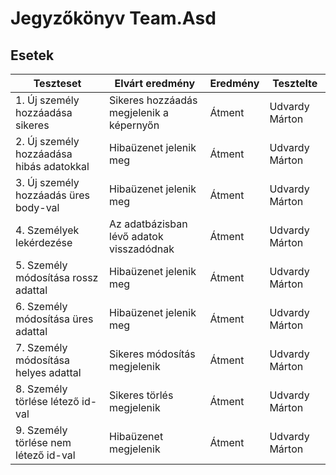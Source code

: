 # Jegyzőkönyv Team.Asd

## Esetek

Teszteset                                | Elvárt eredmény                          | Eredmény     | Tesztelte
-----------------------------------------|------------------------------------------|--------------|-----------
1. Új személy hozzáadása sikeres         | Sikeres hozzáadás megjelenik a képernyőn | Átment       | Udvardy Márton   
2. Új személy hozzáadása hibás adatokkal | Hibaüzenet jelenik meg                   | Átment       | Udvardy Márton   
3. Új személy hozzáadás üres body-val    | Hibaüzenet jelenik meg                   | Átment       | Udvardy Márton
4. Személyek lekérdezése                 | Az adatbázisban lévő adatok visszadódnak | Átment       | Udvardy Márton
5. Személy módosítása rossz adattal      | Hibaüzenet jelenik meg                   | Átment       | Udvardy Márton
6. Személy módosítása üres adattal       | Hibaüzenet jelenik meg                   | Átment       | Udvardy Márton
7. Személy módosítása helyes adattal     | Sikeres módosítás megjelenik             | Átment       | Udvardy Márton
8. Személy törlése létező id-val         | Sikeres törlés megjelenik                | Átment       | Udvardy Márton
9. Személy törlése nem létező id-val     | Hibaüzenet megjelenik                    | Átment       | Udvardy Márton
